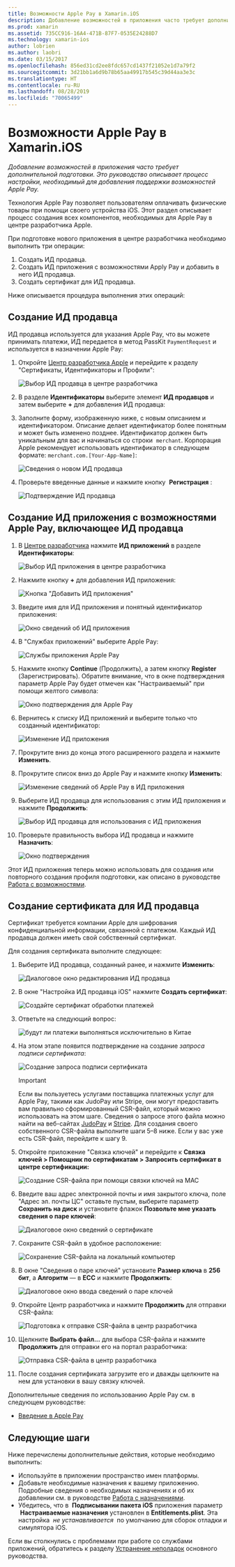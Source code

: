 ```yaml
---
title: Возможности Apple Pay в Xamarin.iOS
description: Добавление возможностей в приложения часто требует дополнительной подготовки. Это руководство описывает процесс настройки, необходимый для добавления поддержки возможностей Apple Pay.
ms.prod: xamarin
ms.assetid: 735CC916-16A4-471B-87F7-0535E24288D7
ms.technology: xamarin-ios
author: lobrien
ms.author: laobri
ms.date: 03/15/2017
ms.openlocfilehash: 856ed31cd2ee8fdc657cd1437f21052e1d7a79f2
ms.sourcegitcommit: 3d21bb1a6d9b78b65aa49917b545c39d44aa3e3c
ms.translationtype: HT
ms.contentlocale: ru-RU
ms.lasthandoff: 08/28/2019
ms.locfileid: "70065499"
---
```

# <a name="apple-pay-capabilities-in-xamarinios"></a>Возможности Apple Pay в Xamarin.iOS

_Добавление возможностей в приложения часто требует дополнительной подготовки. Это руководство описывает процесс настройки, необходимый для добавления поддержки возможностей Apple Pay._

Технология Apple Pay позволяет пользователям оплачивать физические товары при помощи своего устройства iOS. Этот раздел описывает процесс создания всех компонентов, необходимых для Apple Pay в центре разработчика Apple.

При подготовке нового приложения в центре разработчика необходимо выполнить три операции:

1. Создать ИД продавца.
2. Создать ИД приложения с возможностями Apply Pay и добавить в него ИД продавца.
3. Создать сертификат для ИД продавца.

Ниже описывается процедура выполнения этих операций:

<a name="merchantid" />

## <a name="create-merchant-id"></a>Создание ИД продавца

ИД продавца используется для указания Apple Pay, что вы можете принимать платежи, ИД передается в метод PassKit `PaymentRequest` и используется в назначении Apple Pay:

1. Откройте [Центр разработчика Apple](https://developer.apple.com/account/) и перейдите к разделу "Сертификаты, Идентификаторы и Профили": 
 
    ![Выбор ИД продавца в центре разработчика](apple-pay-capabilities-images/image57.png)

2. В разделе **Идентификаторы** выберите элемент **ИД продавцов** и затем выберите **+** для добавления ИД продавца:  

3. Заполните форму, изображенную ниже, с новым описанием и идентификатором. Описание делает идентификатор более понятным и может быть изменено позднее. Идентификатор должен быть уникальным для вас и начинаться со строки  `merchant`. Корпорация Apple рекомендует использовать идентификатор в следующем формате: `merchant.com.[Your-App-Name]`:
   
    ![Сведения о новом ИД продавца](apple-pay-capabilities-images/image58.png)

4. Проверьте введенные данные и нажмите кнопку  **Регистрация** : 
    
    ![Подтверждение ИД продавца](apple-pay-capabilities-images/image59.png)

<a name="appid" />

## <a name="create-an-app-id-with-the-apple-pay-capability-that-includes-the-merchant-id"></a>Создание ИД приложения с возможностями Apple Pay, включающее ИД продавца

1. В [Центре разработчика](https://developer.apple.com/account/) нажмите **ИД приложений** в разделе **Идентификаторы**: 
    
    ![Выбор ИД приложения в центре разработчика](apple-pay-capabilities-images/image6.png)

2. Нажмите кнопку **+** для добавления ИД приложения: 
   
    ![Кнопка "Добавить ИД приложения"](apple-pay-capabilities-images/image27.png)

3. Введите имя для ИД приложения и понятный идентификатор приложения:    
   
    ![Окно сведений об ИД приложения](apple-pay-capabilities-images/image35.png)

4. В "Службах приложений" выберите Apple Pay:    
  
    ![Службы приложения Apple Pay](apple-pay-capabilities-images/image36.png)

5. Нажмите кнопку **Continue** (Продолжить), а затем кнопку **Register** (Зарегистрировать). Обратите внимание, что в окне подтверждения параметр Apple Pay будет отмечен как "Настраиваемый" при помощи желтого символа: 
   
    ![Окно подтверждения для Apple Pay](apple-pay-capabilities-images/image37.png)

6. Вернитесь к списку ИД приложений и выберите только что созданный идентификатор:  
   
    ![Изменение ИД приложения](apple-pay-capabilities-images/image38.png)

7. Прокрутите вниз до конца этого расширенного раздела и нажмите **Изменить**.
8. Прокрутите список вниз до Apple Pay и нажмите кнопку **Изменить**:  
    
    ![Изменение сведений об Apple Pay в ИД приложения](apple-pay-capabilities-images/image39.png)

9. Выберите ИД продавца для использования с этим ИД приложения и нажмите **Продолжить**:  
    
    ![Выбор ИД продавца для использования с ИД приложения](apple-pay-capabilities-images/image40.png)

10. Проверьте правильность выбора ИД продавца и нажмите **Назначить**:  
    
    ![Окно подтверждения](apple-pay-capabilities-images/image41.png)

Этот ИД приложения теперь можно использовать для создания или повторного создания профиля подготовки, как описано в руководстве [Работа с возможностями](~/ios/deploy-test/provisioning/capabilities/index.md). 

<a name="certificate" />

## <a name="create-a-certificate-for-your-merchant-id"></a>Создание сертификата для ИД продавца

Сертификат требуется компании Apple для шифрования конфиденциальной информации, связанной с платежом. Каждый ИД продавца должен иметь свой собственный сертификат. 

Для создания сертификата выполните следующее:

1. Выберите ИД продавца, созданный ранее, и нажмите **Изменить**: 
    
    ![Диалоговое окно редактирования ИД продавца](apple-pay-capabilities-images/image42.png)

2. В окне "Настройка ИД продавца iOS" нажмите **Создать сертификат**: 
   
    ![Создайте сертификат обработки платежей](apple-pay-capabilities-images/image43.png)

3. Ответьте на следующий вопрос: 

    ![будут ли платежи выполняться исключительно в Китае](apple-pay-capabilities-images/image44.png)

4. На этом этапе появится подтверждение на создание _запроса подписи сертификата_: 

    ![Создание запроса подписи сертификата](apple-pay-capabilities-images/image45.png)
    
    > [!IMPORTANT]
    > Если вы пользуетесь услугами поставщика платежных услуг для Apple Pay, такими как JudoPay или Stripe, они могут предоставить вам правильно сформированный CSR-файл, который можно использовать на этом шаге. Сведения о запросе этого файла можно найти на веб-сайтах [JudoPay](https://www.judopay.com/docs/version-52/apple-pay/getting-started/#create-an-apple-pay-certificate) и [Stripe](https://stripe.com/docs/apple-pay/apps#csr). Для создания своего собственного CSR-файла выполните шаги 5–8 ниже. Если у вас уже есть CSR-файл, перейдите к шагу 9.

5. Откройте приложение "Связка ключей" и перейдите к **Связка ключей > Помощник по сертификатам > Запросить сертификат в центре сертификации:** 

     ![Создание CSR-файла при помощи связки ключей на MAC](apple-pay-capabilities-images/image46.png)

6. Введите ваш адрес электронной почты и имя закрытого ключа, поле "Адрес эл. почты ЦС" оставьте пустым, выберите параметр **Сохранить на диск** и установите флажок **Позвольте мне указать сведения о паре ключей**:

     ![Диалоговое окно сведений о сертификате](apple-pay-capabilities-images/image47.png)

7. Сохраните CSR-файл в удобное расположение: 

     ![Сохранение CSR-файла на локальный компьютер](apple-pay-capabilities-images/image48.png)

8. В окне "Сведения о паре ключей" установите **Размер ключа** в **256 бит**, а **Алгоритм** — в **ECC** и нажмите **Продолжить**:

     ![Диалоговое окно ввода сведений о паре ключей](apple-pay-capabilities-images/image49.png)

9. Откройте Центр разработчика и нажмите **Продолжить** для отправки CSR-файла: 

     ![Подготовка к отправке CSR-файла в центр разработчика](apple-pay-capabilities-images/image50.png)

10. Щелкните **Выбрать файл...** для выбора CSR-файла и нажмите **Продолжить** для отправки его на портал разработчика: 

     ![Отправка CSR-файла в центр разработчика](apple-pay-capabilities-images/image51.png)

11. После создания сертификата загрузите его и дважды щелкните на нем для установки в вашу связку ключей.

Дополнительные сведения по использованию Apple Pay см. в следующем руководстве:

* [Введение в Apple Pay](~/ios/platform/apple-pay.md)

## <a name="next-steps"></a>Следующие шаги
 
Ниже перечислены дополнительные действия, которые необходимо выполнить:

* Используйте в приложении пространство имен платформы.
* Добавьте необходимые назначения к вашему приложению. Подробные сведения о необходимых назначениях и об их добавлении см. в руководстве [Работа с назначениями](~/ios/deploy-test/provisioning/entitlements.md).
* Убедитесь, что в  **Подписывании пакета iOS** приложения параметр  **Настраиваемые назначения** установлен в **Entitlements.plist**. Эта настройка  _не устанавливается_  по умолчанию для сборок отладки и симулятора iOS.

Если вы столкнулись с проблемами при работе со службами приложений, обратитесь к разделу [Устранение неполадок](~/ios/deploy-test/provisioning/capabilities/index.md) основного руководства.
